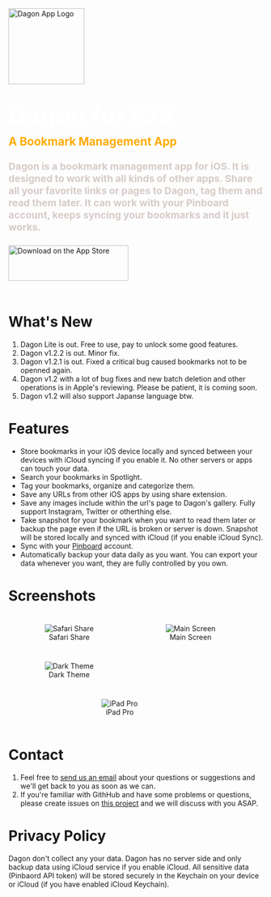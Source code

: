 <div style="margin-bottom: 4rem">
    <div>
    <a href="https://dagonapp.wanyi.dev/images/DagonApp.svg">
        <img src="/images/DagonApp.svg" alt="Dagon App Logo" width="150px"/>
    </a>
    </div>
    <div style="color:#fff; font-weight: 800; font-size: 3rem; margin-top: 2rem">Dagon for iOS</div>
    <div style="color:#fff; font-weight: bold; font-size: 1.4rem; margin-top: 0.5rem; color: #FFAC05">A Bookmark Management App</div>
    <div style="color:#fff; font-weight: bold; font-size: 1.2rem; margin-top: 1.5rem; color: #D5CBC7">
        Dagon is a bookmark management app for iOS. It is designed to work with all kinds of other apps. Share all your favorite links or pages to Dagon, tag them and read them later. It can work with your Pinboard account, keeps syncing your bookmarks and it just works. 
    </div>
    <div style="margin-top: 1.5rem;">
        <a href="https://apps.apple.com/us/app/dagon-app/id1508281140"><img src="/images/appstore@2x.png" alt="Download on the App Store" width="237" height="70"></a>
    </div>
</div>

# What's New

1. Dagon Lite is out. Free to use, pay to unlock some good features.
1. Dagon v1.2.2 is out. Minor fix.
1. Dagon v1.2.1 is out. Fixed a critical bug caused bookmarks not to be openned again.
1. Dagon v1.2 with a lot of bug fixes and new batch deletion and other operations is in Apple's reviewing. Please be patient, it is coming soon.
1. Dagon v1.2 will also support Japanse language btw.

# Features

* Store bookmarks in your iOS device locally and synced between your devices with iCloud syncing if you enable it. No other servers or apps can touch your data.
* Search your bookmarks in Spotlight.
* Tag your bookmarks, organize and categorize them.
* Save any URLs from other iOS apps by using share extension.
* Save any images include within the url's page to Dagon's gallery. Fully support Instagram, Twitter or otherthing else.
* Take snapshot for your bookmark when you want to read them later or backup the page even if the URL is broken or server is down. Snapshot will be stored locally and synced with iCloud (if you enable iCloud Sync).
* Sync with your [Pinboard](https://pinboard.in) account.
* Automatically backup your data daily as you want. You can export your data whenever you want, they are fully controlled by you own.

# Screenshots

<div style="display: flex; flex-direction: row; justify-content: flex-start; flex-wrap: wrap;">
<figure style="width: 200px; margin: 20px; text-align: center;">
    <img src="/images/Safari.jpg" alt="Safari Share">
    <figcaption>Safari Share</figcaption>
</figure>

<figure style="width: 200px; margin: 20px; text-align: center;">
    <img src="/images/MainScreen.jpg" alt="Main Screen">
    <figcaption>Main Screen</figcaption>
</figure>

<figure style="width: 200px; margin: 20px; text-align: center;">
    <img src="/images/DarkTheme.jpg" alt="Dark Theme">
    <figcaption>Dark Theme</figcaption>
</figure>

<figure style="width: 400px; margin: 20px; text-align: center;">
    <img src="/images/iPadPro.jpg" alt="iPad Pro">
    <figcaption>iPad Pro</figcaption>
</figure>
</div>

# Contact

1. Feel free to [send us an email](mailto:dagon@wanyi.dev?subject=About%20Dagon%20App) about your questions or suggestions and we'll get back to you as soon as we can.
2. If you're familiar with GithHub and have some problems or questions, please create issues on [this project](https://github.com/morphinewan/dagonapp.wanyi.dev/issues) and we will discuss with you ASAP.

# Privacy Policy

Dagon don't collect any your data. Dagon has no server side and only backup data using iCloud service if you enable iCloud. All sensitive data (Pinbaord API token) will be stored securely in the Keychain on your device or iCloud (if you have enabled iCloud Keychain).